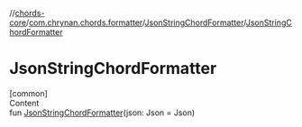 //[chords-core](../../../index.md)/[com.chrynan.chords.formatter](../index.md)/[JsonStringChordFormatter](index.md)/[JsonStringChordFormatter](-json-string-chord-formatter.md)



# JsonStringChordFormatter  
[common]  
Content  
fun [JsonStringChordFormatter](-json-string-chord-formatter.md)(json: Json = Json)  



